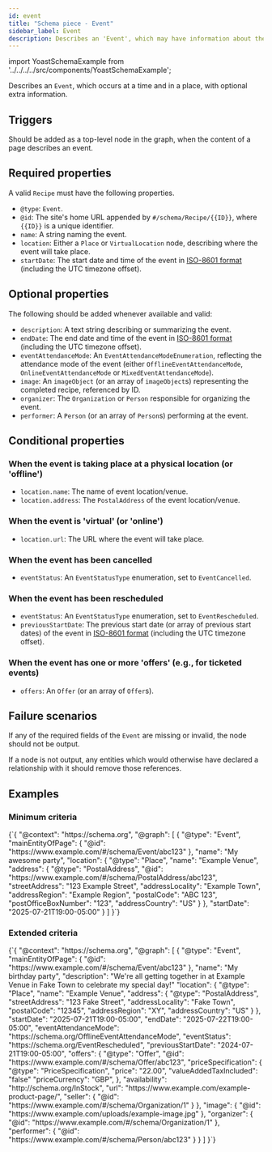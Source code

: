 ```yaml
---
id: event
title: "Schema piece - Event"
sidebar_label: Event
description: Describes an 'Event', which may have information about the date/time, location, and attendence options.
---
```

import YoastSchemaExample from '../../../../src/components/YoastSchemaExample';

Describes an `Event`, which occurs at a time and in a place, with optional extra information.

## Triggers
Should be added as a top-level node in the graph, when the content of a page describes an event.

## Required properties
A valid `Recipe` must have the following properties.

* `@type`: `Event`.
* `@id`: The site's home URL appended by `#/schema/Recipe/{{ID}}`, where `{{ID}}` is a unique identifier.
* `name`: A string naming the event.
* `location`: Either a `Place` or `VirtualLocation` node, describing where the event will take place.
* `startDate`: The start date and time of the event in [ISO-8601 format](https://en.wikipedia.org/wiki/ISO_8601) (including the UTC timezone offset).

## Optional properties
The following should be added whenever available and valid:

* `description`: A text string describing or summarizing the event.
* `endDate`: The end date and time of the event in [ISO-8601 format](https://en.wikipedia.org/wiki/ISO_8601) (including the UTC timezone offset).
* `eventAttendanceMode`: An `EventAttendanceModeEnumeration`, reflecting the attendance mode of the event (either `OfflineEventAttendanceMode`, `OnlineEventAttendanceMode` or `MixedEventAttendanceMode`).
* `image`: An `imageObject` (or an array of `imageObject`s) representing the completed recipe, referenced by ID.
* `organizer`: The `Organization` or `Person` responsible for organizing the event.
* `performer`: A `Person` (or an array of `Person`s) performing at the event.

## Conditional properties

### When the event is taking place at a physical location (or 'offline')
* `location.name`: The name of event location/venue.
* `location.address`: The `PostalAddress` of the event location/venue.

### When the event is 'virtual' (or 'online')
* `location.url`: The URL where the event will take place.

### When the event has been cancelled
* `eventStatus`: An `EventStatusType` enumeration, set to `EventCancelled`. 

### When the event has been rescheduled
* `eventStatus`: An `EventStatusType` enumeration, set to `EventRescheduled`.
* `previousStartDate`: The previous start date (or array of previous start dates) of the event in [ISO-8601 format](https://en.wikipedia.org/wiki/ISO_8601) (including the UTC timezone offset).

### When the event has one or more 'offers' (e.g., for ticketed events)
* `offers`: An `Offer` (or an array of `Offer`s).

## Failure scenarios
If any of the required fields of the `Event` are missing or invalid, the node should not be output.

If a node is not output, any entities which would otherwise have declared a relationship with it should remove those references.

## Examples

### Minimum criteria

<YoastSchemaExample>
{`{
    "@context": "https://schema.org",
    "@graph": [
        {
            "@type": "Event",
            "mainEntityOfPage": {
                "@id": "https://www.example.com/#/schema/Event/abc123"
            },
            "name": "My awesome party",
            "location": {
                "@type": "Place",
                "name": "Example Venue",
                "address": {
                    "@type": "PostalAddress",
                    "@id": "https://www.example.com/#/schema/PostalAddress/abc123",
                    "streetAddress": "123 Example Street",
                    "addressLocality": "Example Town",
                    "addressRegion": "Example Region",
                    "postalCode": "ABC 123",
                    "postOfficeBoxNumber": "123",
                    "addressCountry": "US"
                }
            },
            "startDate": "2025-07-21T19:00-05:00"
        }
    ]
}`}
</YoastSchemaExample>

### Extended criteria

<YoastSchemaExample>
{`{
    "@context": "https://schema.org",
    "@graph": [
        {
            "@type": "Event",
            "mainEntityOfPage": {
                "@id": "https://www.example.com/#/schema/Event/abc123"
            },
            "name": "My birthday party",
            "description": "We're all getting together in at Example Venue in Fake Town to celebrate my special day!"
            "location": {
                "@type": "Place",
                "name": "Example Venue",
                "address": {
                    "@type": "PostalAddress",
                    "streetAddress": "123 Fake Street",
                    "addressLocality": "Fake Town",
                    "postalCode": "12345",
                    "addressRegion": "XY",
                    "addressCountry": "US"
                }
            },
            "startDate": "2025-07-21T19:00-05:00",
            "endDate": "2025-07-22T19:00-05:00",
            "eventAttendanceMode": "https://schema.org/OfflineEventAttendanceMode",
            "eventStatus": "https://schema.org/EventRescheduled",
            "previousStartDate": "2024-07-21T19:00-05:00",
            "offers": {
                "@type": "Offer",
                "@id": "https://www.example.com/#/schema/Offer/abc123",
                "priceSpecification": {
                    "@type": "PriceSpecification",
                    "price": "22.00",
                    "valueAddedTaxIncluded": "false"              
                    "priceCurrency": "GBP",
                },
                "availability": "http://schema.org/InStock",
                "url": "https://www.example.com/example-product-page/",
                "seller": {
                    "@id": "https://www.example.com/#/schema/Organization/1"
                }
            },
            "image": {
                "@id": "https://www.example.com/uploads/example-image.jpg"
            },
            "organizer": {
                "@id": "https://www.example.com/#/schema/Organization/1"
            },
            "performer": {
                "@id": "https://www.example.com/#/schema/Person/abc123"
            }
        }
    ]
}`}
</YoastSchemaExample>
